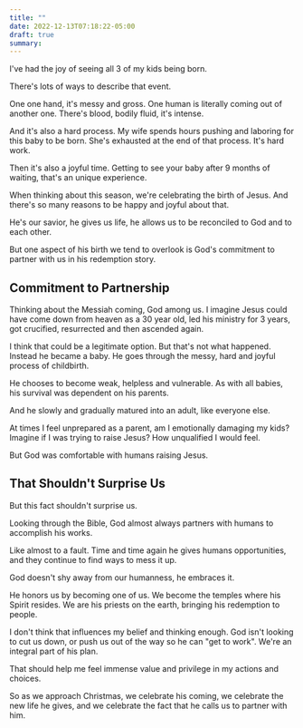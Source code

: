 ```yaml
---
title: ""
date: 2022-12-13T07:18:22-05:00
draft: true
summary:  
---
```


I've had the joy of seeing all 3 of my kids being born.

There's lots of ways to describe that event.

One one hand, it's messy and gross. One human is literally coming out of another one. There's blood, bodily fluid, it's intense.

And it's also a hard process. My wife spends hours pushing and laboring for this baby to be born. She's exhausted at the end of that process. It's hard work.

Then it's also a joyful time. Getting to see your baby after 9 months of waiting, that's an unique experience.

When thinking about this season, we're celebrating the birth of Jesus. And there's so many reasons to be happy and joyful about that.

He's our savior, he gives us life, he allows us to be reconciled to God and to each other.

But one aspect of his birth we tend to overlook is God's commitment to partner with us in his redemption story.

## Commitment to Partnership

Thinking about the Messiah coming, God among us. I imagine Jesus could have come down from heaven as a 30 year old, led his ministry for 3 years, got crucified, resurrected and then ascended again.

I think that could be a legitimate option. But that's not what happened. Instead he became a baby. He goes through the messy, hard and joyful process of childbirth.

He chooses to become weak, helpless and vulnerable. As with all babies, his survival was dependent on his parents.

And he slowly and gradually matured into an adult, like everyone else.

At times I feel unprepared as a parent, am I emotionally damaging my kids? Imagine if I was trying to raise Jesus? How unqualified I would feel. 

But God was comfortable with humans raising Jesus.

## That Shouldn't Surprise Us

But this fact shouldn't surprise us.

Looking through the Bible, God almost always partners with humans to accomplish his works. 

Like almost to a fault. Time and time again he gives humans opportunities, and they continue to find ways to mess it up.

God doesn't shy away from our humanness, he embraces it.

He honors us by becoming one of us. We become the temples where his Spirit resides. We are his priests on the earth, bringing his redemption to people.

I don't think that influences my belief and thinking enough. God isn't looking to cut us down, or push us out of the way so he can "get to work". We're an integral part of his plan.

That should help me feel immense value and privilege in my actions and choices. 

So as we approach Christmas, we celebrate his coming, we celebrate the new life he gives, and we celebrate the fact that he calls us to partner with him.